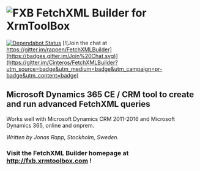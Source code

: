 # ![FXB](http://fxb.xrmtoolbox.com/images/FXB-150-tsp.png) FetchXML Builder for XrmToolBox

[![Dependabot Status](https://api.dependabot.com/badges/status?host=github&repo=rappen/FetchXMLBuilder)](https://dependabot.com)
[![Join the chat at https://gitter.im/rappen/FetchXMLBuilder](https://badges.gitter.im/Join%20Chat.svg)](https://gitter.im/Cinteros/FetchXMLBuilder?utm_source=badge&utm_medium=badge&utm_campaign=pr-badge&utm_content=badge)


## Microsoft Dynamics 365 CE / CRM tool to create and run advanced FetchXML queries
Works well with Microsoft Dynamics CRM 2011-2016 and Microsoft Dynamics 365, online and onprem.

*Written by Jonas Rapp, Stockholm, Sweden.*

### Visit the FetchXML Builder homepage at http://fxb.xrmtoolbox.com !

